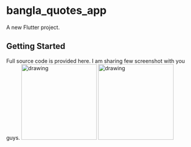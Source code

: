 # bangla_quotes_app

A new Flutter project.

## Getting Started
Full source code is provided here. I am sharing few screenshot with you guys.
<img src="https://i.ibb.co/cy5ptVZ/Screenshot-2021-05-18-23-39-32-241-com-example-bangla-quotes-app.jpg" alt="drawing" width="200"/>
<img src="https://i.ibb.co/dBr8Knm/Screenshot-2021-05-18-23-39-39-868-com-example-bangla-quotes-app.jpg" alt="drawing" width="200"/>
